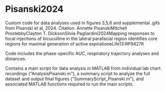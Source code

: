 # Pisanski2024
Custom code for data analyses used in figures 3,5,6 and supplemental .gifs from Pisanski et al, 2024. 
Citation:
Annette PisanskiMitchell ProstebbyClayton T. DicksonSilvia Pagliardini2024Mapping responses to focal injections of bicuculline in the lateral parafacial region identifies core regions for maximal generation of active expirationeLife13:RP94276

Code includes the phase-specific AUC, respiratory trajectory analyses and distances.

Contains a main script for data analysis in MATLAB from individual lab chart recordings ("AnalysisPisanski.m"), a summary script to analyze the full dataset and output final figures ("SummaryScript_Pisanski.m"), and associated MATLAB functions required to run the main scripts. 
